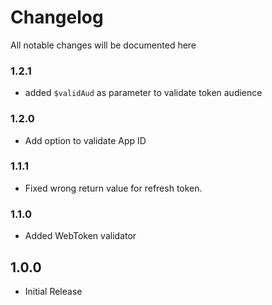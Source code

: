 # Changelog

All notable changes will be documented here

### 1.2.1
- added `$validAud` as parameter to validate token audience

### 1.2.0
- Add option to validate App ID

### 1.1.1
- Fixed wrong return value for refresh token.

### 1.1.0
- Added WebToken validator

## 1.0.0
- Initial Release
